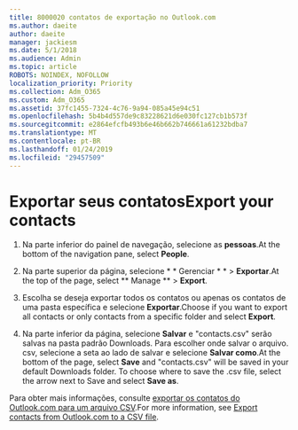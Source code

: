 ```yaml
---
title: 8000020 contatos de exportação no Outlook.com
ms.author: daeite
author: daeite
manager: jackiesm
ms.date: 5/1/2018
ms.audience: Admin
ms.topic: article
ROBOTS: NOINDEX, NOFOLLOW
localization_priority: Priority
ms.collection: Adm_O365
ms.custom: Adm_O365
ms.assetid: 37fc1455-7324-4c76-9a94-085a45e94c51
ms.openlocfilehash: 5b4b4d557de9c83228621d6e030fc127cb1b573f
ms.sourcegitcommit: e2864efcfb493b6e46b662b746661a61232bdba7
ms.translationtype: MT
ms.contentlocale: pt-BR
ms.lasthandoff: 01/24/2019
ms.locfileid: "29457509"
---
```

# <a name="export-your-contacts"></a><span data-ttu-id="0bf3e-102">Exportar seus contatos</span><span class="sxs-lookup"><span data-stu-id="0bf3e-102">Export your contacts</span></span>

1. <span data-ttu-id="0bf3e-103">Na parte inferior do painel de navegação, selecione as **pessoas**.</span><span class="sxs-lookup"><span data-stu-id="0bf3e-103">At the bottom of the navigation pane, select **People**.</span></span>
    
2. <span data-ttu-id="0bf3e-104">Na parte superior da página, selecione \* \* Gerenciar \* \* \> **Exportar**.</span><span class="sxs-lookup"><span data-stu-id="0bf3e-104">At the top of the page, select \*\* Manage \*\* \> **Export**.</span></span>
    
3. <span data-ttu-id="0bf3e-105">Escolha se deseja exportar todos os contatos ou apenas os contatos de uma pasta específica e selecione **Exportar**.</span><span class="sxs-lookup"><span data-stu-id="0bf3e-105">Choose if you want to export all contacts or only contacts from a specific folder and select **Export**.</span></span> 
    
4. <span data-ttu-id="0bf3e-p101">Na parte inferior da página, selecione **Salvar** e "contacts.csv" serão salvas na pasta padrão Downloads. Para escolher onde salvar o arquivo. csv, selecione a seta ao lado de salvar e selecione **Salvar como**.</span><span class="sxs-lookup"><span data-stu-id="0bf3e-p101">At the bottom of the page, select **Save** and "contacts.csv" will be saved in your default Downloads folder. To choose where to save the .csv file, select the arrow next to Save and select **Save as**.</span></span> 
    
<span data-ttu-id="0bf3e-108">Para obter mais informações, consulte [exportar os contatos do Outlook.com para um arquivo CSV](https://go.microsoft.com/fwlink/p/?linkid=873137).</span><span class="sxs-lookup"><span data-stu-id="0bf3e-108">For more information, see [Export contacts from Outlook.com to a CSV file](https://go.microsoft.com/fwlink/p/?linkid=873137).</span></span>
  

